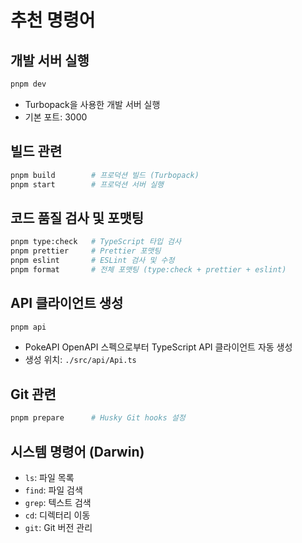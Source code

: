 # 추천 명령어

## 개발 서버 실행
```bash
pnpm dev
```
- Turbopack을 사용한 개발 서버 실행
- 기본 포트: 3000

## 빌드 관련
```bash
pnpm build        # 프로덕션 빌드 (Turbopack)
pnpm start        # 프로덕션 서버 실행
```

## 코드 품질 검사 및 포맷팅
```bash
pnpm type:check   # TypeScript 타입 검사
pnpm prettier     # Prettier 포맷팅
pnpm eslint       # ESLint 검사 및 수정
pnpm format       # 전체 포맷팅 (type:check + prettier + eslint)
```

## API 클라이언트 생성
```bash
pnpm api
```
- PokeAPI OpenAPI 스펙으로부터 TypeScript API 클라이언트 자동 생성
- 생성 위치: `./src/api/Api.ts`

## Git 관련
```bash
pnpm prepare      # Husky Git hooks 설정
```

## 시스템 명령어 (Darwin)
- `ls`: 파일 목록
- `find`: 파일 검색
- `grep`: 텍스트 검색
- `cd`: 디렉터리 이동
- `git`: Git 버전 관리